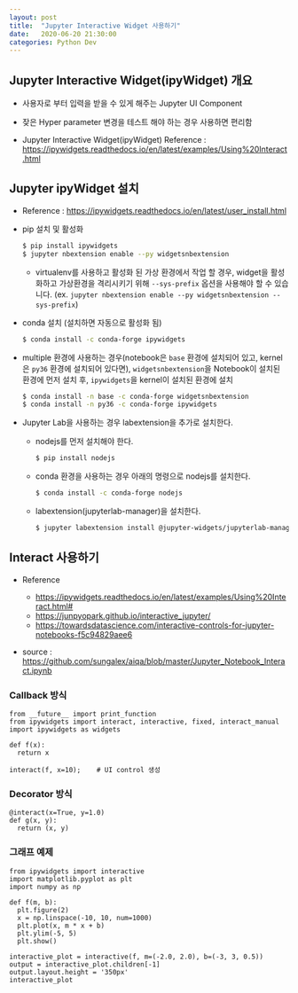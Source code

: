 ```yaml
---
layout: post
title:  "Jupyter Interactive Widget 사용하기"
date:   2020-06-20 21:30:00
categories: Python Dev
---
```


## Jupyter Interactive Widget(ipyWidget) 개요

- 사용자로 부터 입력을 받을 수 있게 해주는 Jupyter UI Component

- 잦은 Hyper parameter 변경을 테스트 해야 하는 경우 사용하면 편리함

- Jupyter Interactive Widget(ipyWidget) Reference : <https://ipywidgets.readthedocs.io/en/latest/examples/Using%20Interact.html>

## Jupyter ipyWidget 설치

- Reference : <https://ipywidgets.readthedocs.io/en/latest/user_install.html>

- pip 설치 및 활성화

  ~~~bash
  $ pip install ipywidgets
  $ jupyter nbextension enable --py widgetsnbextension
  ~~~

  - virtualenv를 사용하고 활성화 된 가상 환경에서 작업 할 경우, widget을 활성화하고 가상환경을 격리시키기 위해 `--sys-prefix` 옵션을 사용해야 할 수 있습니다. (ex. `jupyter nbextension enable --py widgetsnbextension --sys-prefix`)

- conda 설치 (설치하면 자동으로 활성화 됨)

  ~~~bash
  $ conda install -c conda-forge ipywidgets
  ~~~

- multiple 환경에 사용하는 경우(notebook은 `base` 환경에 설치되어 있고, kernel은 `py36` 환경에 설치되어 있다면), `widgetsnbextension`을 Notebook이 설치된 환경에 먼저 설치 후, `ipywidgets`을 kernel이 설치된 환경에 설치

  ~~~bash
  $ conda install -n base -c conda-forge widgetsnbextension
  $ conda install -n py36 -c conda-forge ipywidgets
  ~~~

- Jupyter Lab을 사용하는 경우 labextension을 추가로 설치한다.

  - nodejs를 먼저 설치해야 한다.

    ~~~bash
    $ pip install nodejs
    ~~~

  - conda 환경을 사용하는 경우 아래의 명령으로 nodejs를 설치한다.

    ~~~bash
    $ conda install -c conda-forge nodejs
    ~~~

  - labextension(jupyterlab-manager)을 설치한다.

    ~~~bash
    $ jupyter labextension install @jupyter-widgets/jupyterlab-manager
    ~~~

## Interact 사용하기

- Reference
  - <https://ipywidgets.readthedocs.io/en/latest/examples/Using%20Interact.html#>
  - <https://junpyopark.github.io/interactive_jupyter/>
  - <https://towardsdatascience.com/interactive-controls-for-jupyter-notebooks-f5c94829aee6>

- source : <https://github.com/sungalex/aiqa/blob/master/Jupyter_Notebook_Interact.ipynb>

### Callback 방식

~~~ipython
from __future__ import print_function
from ipywidgets import interact, interactive, fixed, interact_manual
import ipywidgets as widgets

def f(x):
  return x

interact(f, x=10);    # UI control 생성
~~~

### Decorator 방식

~~~ipython
@interact(x=True, y=1.0)
def g(x, y):
  return (x, y)
~~~

### 그래프 예제

~~~ipython
from ipywidgets import interactive
import matplotlib.pyplot as plt
import numpy as np

def f(m, b):
  plt.figure(2)
  x = np.linspace(-10, 10, num=1000)
  plt.plot(x, m * x + b)
  plt.ylim(-5, 5)
  plt.show()

interactive_plot = interactive(f, m=(-2.0, 2.0), b=(-3, 3, 0.5))
output = interactive_plot.children[-1]
output.layout.height = '350px'
interactive_plot
~~~
